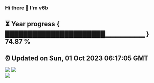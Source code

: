 ### Hi there 👋  I'm v6b  
⏳ Year progress { ██████████████████████▁▁▁▁▁▁▁▁ } 74.87 %
---
⏰ Updated on Sun, 01 Oct 2023 06:17:05 GMT
---
![](https://github-readme-stats.vercel.app/api?username=v6b&bg_color=30,e96443,904e95&title_color=fff&text_color=fff&layout=compact)
![](https://github-readme-stats.vercel.app/api/top-langs/?username=v6b&layout=compact&bg_color=30,e96443,904e95&title_color=fff&text_color=fff)  
![](https://gcore.jsdelivr.net/gh/v6b/v6b@main/assets/github-contribution-grid-snake.svg)

